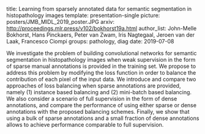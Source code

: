 title: Learning from sparsely annotated data for semantic segmentation in histopathology images
template: presentation-single
picture: posters/JMB_MIDL_2019_poster.JPG
arxiv: http://proceedings.mlr.press/v102/bokhorst19a.html
author_list: John-Melle Bokhorst, Hans Pinckaers, Peter van Zwam, Iris Nagtegaal, Jeroen van der Laak, Francesco Ciompi
groups: pathology, diag
date: 2019-07-08

We investigate the problem of building convolutional networks for semantic segmentation in histopathology images when weak supervision in the form of sparse manual annotations is provided in the training set. We propose to address this problem by modifying the loss function in order to balance the contribution of each pixel of the input data. We introduce and compare two approaches of loss balancing when sparse annotations are provided, namely (1) instance based balancing and (2) mini-batch based balancing. We also consider a scenario of full supervision in the form of dense annotations, and compare the performance of using either sparse or dense annotations with the proposed balancing schemes. Finally, we show that using a bulk of sparse annotations and a small fraction of dense annotations allows to achieve performance comparable to full supervision.
